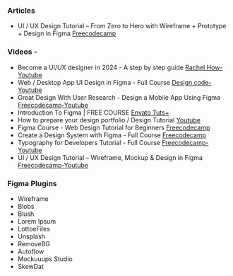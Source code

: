 ### Articles

- UI / UX Design Tutorial – From Zero to Hero with Wireframe + Prototype + Design in Figma [Freecodecamp](https://www.freecodecamp.org/news/ui-ux-design-tutorial-from-zero-to-hero-with-wireframe-prototype-figma)

### Videos - 
- Become a UI/UX designer in 2024 - A step by step guide [Rachel How-Youtube](https://youtu.be/HmKwiEmJIdM?si=otGYxIpMgNdgdcFK)
- Web / Desktop App UI Design in Figma - Full Course [Design code- Youtube](https://youtu.be/5IanQIwhA4E?si=K7hbB69lIF5hTR0r)
- Great Design With User Research - Design a Mobile App Using Figma [Freecodecamp-Youtube](https://youtu.be/YD0egXpd-Y0?si=jpEDyDH22JJPwzOV)
- Introduction To Figma | FREE COURSE [ Envato Tuts+](https://youtu.be/g6rQFP9zCAM?si=m94g5Cg1z6N0zCSW)
- How to prepare your design portfolio / Design Tutorial [ Youtube](https://youtu.be/emSv9TTHZVY?si=TEIDbT0aOWibEjkn)
- Figma Course - Web Design Tutorial for Beginners [Freecodecamp](https://youtu.be/D56hs0Twfco?si=2MV_pMtqdb9DwuCL)
- Create a Design System with Figma - Full Course [Freecodecamp](https://youtu.be/RYDiDpW2VkM?si=hRh7J307bwy_vMyc)
- Typography for Developers Tutorial - Full Course [Freecodecamp-Youtube](https://youtu.be/agbh1wbfJt8?si=lFSPdeHET5maZD7y)
- UI / UX Design Tutorial – Wireframe, Mockup & Design in Figma [Freecodecamp-Youtube](https://youtu.be/c9Wg6Cb_YlU?si=30bN5sjk5ttlp6kF)

### Figma Plugins

- Wireframe
- Blobs
- Blush
- Lorem Ipsum
- LottoeFiles
- Unsplash
- RemoveBG
- Autoflow
- Mockuuups Studio
- SkewDat